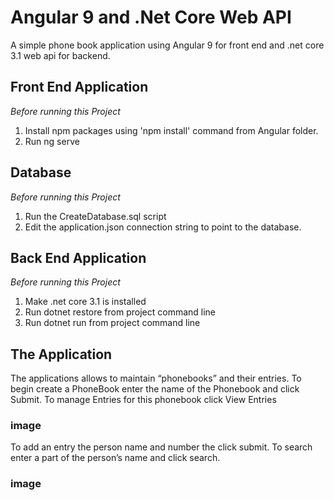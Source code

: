# Angular 9 and .Net Core Web API

A simple phone book application using Angular 9 for front end and .net core 3.1 web api for backend.

## Front End Application
<i>Before running this Project</i>
1.	Install npm packages using 'npm install' command from Angular folder.
2.	Run ng serve

## Database 
<i>Before running this Project</i>
1.	Run the CreateDatabase.sql script
2.	Edit the application.json connection string to point to the database.

## Back End Application
<i>Before running this Project</i>
1.	Make .net core 3.1 is installed
2.	Run dotnet restore from project command line
3.	Run dotnet run from project command line

## The Application
The applications allows to maintain “phonebooks” and their entries. To begin create a PhoneBook enter the name of the Phonebook and click Submit. To manage Entries for this phonebook click View Entries

### image
To add an entry the person name and number the click submit. To search enter a part of the person’s name and click search.
### image
